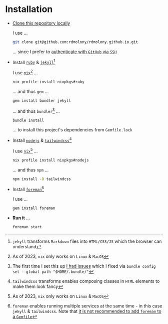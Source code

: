 # Installation

- [Clone this repository locally](https://docs.github.com/en/repositories/creating-and-managing-repositories/cloning-a-repository)

    I use ...

    ```sh
    git clone git@github.com:rdmolony/rdmolony.github.io.git
    ```

    ... since I prefer to [authenticate with `GitHub` via `SSH`](https://docs.github.com/en/authentication/connecting-to-github-with-ssh)

- Install [`ruby`](https://ruby-lang.org/) & [`jekyll`](https://jekyllrb.com/)[^JEKYLL]
    
    [^JEKYLL]: `jekyll` transforms `Markdown` files into `HTML/CSS/JS` which the browser can understand

    I use [`nix`](https://github.com/DeterminateSystems/nix-installer)[^NIX] ...

    ```sh
    nix profile install nixpkgs#ruby
    ```

    [^NIX]: As of 2023, `nix` only works on `Linux` & `MacOS`

    ... and thus `gem` ...

    ```sh
    gem install bundler jekyll
    ```

    ... and thus `bundler`[^BUNDLER] ...

    ```sh
    bundle install
    ```

    [^BUNDLER]: The first time I set this up [I had issues](https://github.com/rdmolony/til/blob/2b968e9e27516516c1afdbd979a4e183f640acae/til/fix-gem-not-installed-on-my-machine.md) which I fixed via `bundle config set --global path "$HOME/.bundle/"`

    ... to install this project's dependencies from `Gemfile.lock`


- Install [`nodejs`](https://nodejs.org/) & [`tailwindcss`](https://tailwindcss.com/)[^TAILWIND]

    [^TAILWIND]: `tailwindcss` transforms enables composing classes in `HTML` elements to make them look fancy

    I use [`nix`](https://github.com/DeterminateSystems/nix-installer)[^NIX] ...

    ```sh
    nix profile install nixpkgs#nodejs
    ```

    ... and thus `npm` ...

    ```sh
    npm install -D tailwindcss
    ```

- Install [`foreman`](https://github.com/ddollar/foreman)[^FOREMAN]

    I use ...

    ```sh
    gem install foreman
    ```

    [^FOREMAN]: `foreman` enables running multiple services at the same time - in this case `jekyll` & `tailwindcss`.  Note that [it is not recommended to add `foreman` to a `Gemfile`](https://github.com/ddollar/foreman)

- **Run it** ...

    ```sh
    foreman start
    ```
